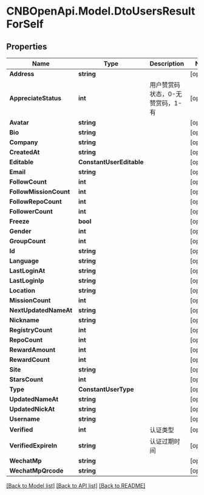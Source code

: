 # CNBOpenApi.Model.DtoUsersResultForSelf

## Properties

Name | Type | Description | Notes
------------ | ------------- | ------------- | -------------
**Address** | **string** |  | [optional] 
**AppreciateStatus** | **int** | 用户赞赏码状态，0-无赞赏码，1-有 | [optional] 
**Avatar** | **string** |  | [optional] 
**Bio** | **string** |  | [optional] 
**Company** | **string** |  | [optional] 
**CreatedAt** | **string** |  | [optional] 
**Editable** | **ConstantUserEditable** |  | [optional] 
**Email** | **string** |  | [optional] 
**FollowCount** | **int** |  | [optional] 
**FollowMissionCount** | **int** |  | [optional] 
**FollowRepoCount** | **int** |  | [optional] 
**FollowerCount** | **int** |  | [optional] 
**Freeze** | **bool** |  | [optional] 
**Gender** | **int** |  | [optional] 
**GroupCount** | **int** |  | [optional] 
**Id** | **string** |  | [optional] 
**Language** | **string** |  | [optional] 
**LastLoginAt** | **string** |  | [optional] 
**LastLoginIp** | **string** |  | [optional] 
**Location** | **string** |  | [optional] 
**MissionCount** | **int** |  | [optional] 
**NextUpdatedNameAt** | **string** |  | [optional] 
**Nickname** | **string** |  | [optional] 
**RegistryCount** | **int** |  | [optional] 
**RepoCount** | **int** |  | [optional] 
**RewardAmount** | **int** |  | [optional] 
**RewardCount** | **int** |  | [optional] 
**Site** | **string** |  | [optional] 
**StarsCount** | **int** |  | [optional] 
**Type** | **ConstantUserType** |  | [optional] 
**UpdatedNameAt** | **string** |  | [optional] 
**UpdatedNickAt** | **string** |  | [optional] 
**Username** | **string** |  | [optional] 
**Verified** | **int** | 认证类型 | [optional] 
**VerifiedExpireIn** | **string** | 认证过期时间 | [optional] 
**WechatMp** | **string** |  | [optional] 
**WechatMpQrcode** | **string** |  | [optional] 

[[Back to Model list]](../../README.md#documentation-for-models) [[Back to API list]](../../README.md#documentation-for-api-endpoints) [[Back to README]](../../README.md)

